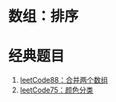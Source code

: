 # 数组：排序


# 经典题目

1. [leetCode88：合并两个数组](./problem/leetcode88%E5%90%88%E5%B9%B6%E4%B8%A4%E4%B8%AA%E6%9C%89%E5%BA%8F%E6%95%B0%E7%BB%84.md)
2. [leetCode75：颜色分类](./problem/leetcode75%E9%A2%9C%E8%89%B2%E5%88%86%E7%B1%BB.md)